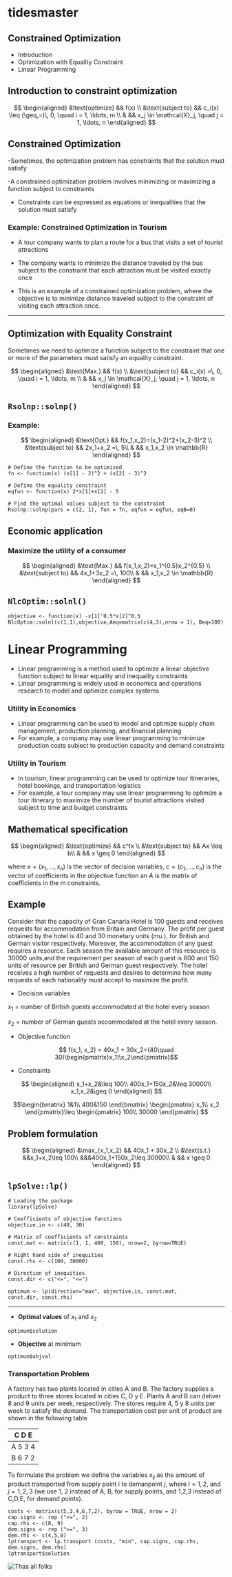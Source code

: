 # tidesmaster

## Constrained Optimization

- Introduction
- Optimization with Equality Constraint
- Linear Programming

## Introduction to constraint optimization


$$
\begin{aligned}
&\text{optimize} && f(x) \\
&\text{subject to} && c_i(x) \leq (\geq,=)\, 0, \quad i = 1, \ldots, m \\
& && x_j \in \mathcal{X}_j, \quad j = 1, \ldots, n
\end{aligned}
$$
## Constrained Optimization

-Sometimes, the optimization problem has constraints that the solution must satisfy

-A constrained optimization problem involves minimizing or maximizing a function subject to constraints

- Constraints can be expressed as equations or inequalities that the solution must satisfy

### Example: Constrained Optimization in Tourism

- A tour company wants to plan a route for a bus that visits a set of tourist attractions

- The company wants to minimize the distance traveled by the bus subject to the constraint that each attraction must be visited exactly once

- This is an example of a constrained optimization problem, where the objective is to minimize distance traveled subject to the constraint of visiting each attraction once.
---

## Optimization with Equality Constraint

Sometimes we need to optimize a function subject to the constraint that one or more of the parameters must satisfy an equality constraint.

$$
\begin{aligned}
&\text{Max.} && f(x) \\
&\text{subject to} && c_i(x) =\, 0, \quad i = 1, \ldots, m \\
& && x_j \in \mathcal{X}_j, \quad j = 1, \ldots, n
\end{aligned}
$$


## `Rsolnp::solnp()`

### Example:

$$
\begin{aligned}
&\text{Opt.} && f(x_1,x_2)=(x_1-2)^2+(x_2-3)^2 \\
&\text{subject to} && 2x_1+x_2 =\, 5\\
& && x_1,x_2 \in \mathbb{R}
\end{aligned}
$$

```{r}
# Define the function to be optimized
fn <- function(x) (x[1] - 2)^2 + (x[2] - 3)^2

# Define the equality constraint
eqfun <- function(x) 2*x[1]+x[2] - 5

# Find the optimal values subject to the constraint
Rsolnp::solnp(pars = c(2, 1), fun = fn, eqfun = eqfun, eqB=0)

```

## Economic application

### Maximize the utility of a consumer

$$
\begin{aligned}
&\text{Max.} && f(x_1,x_2)=x_1^{0.5}x_2^{0.5} \\
&\text{subject to} && 4x_1+3x_2 =\, 100\\
& && x_1,x_2 \in \mathbb{R}
\end{aligned}
$$


## `NlcOptim::solnl()`

```{r}
objective <- function(x) -x[1]^0.5*x[2]^0.5
NlcOptim::solnl(c(1,1),objective,Aeq=matrix(c(4,3),nrow = 1), Beq=100)
```
# Linear Programming

- Linear programming is a method used to optimize a linear objective function subject to linear equality and inequality constraints
- Linear programming is widely used in economics and operations research to model and optimize complex systems

### Utility in Economics

- Linear programming can be used to model and optimize supply chain management, production planning, and financial planning
- For example, a company may use linear programming to minimize production costs subject to production capacity and demand constraints

### Utility in Tourism

- In tourism, linear programming can be used to optimize tour itineraries, hotel bookings, and transportation logistics
- For example, a tour company may use linear programming to optimize a tour itinerary to maximize the number of tourist attractions visited subject to time and budget constraints

## Mathematical specification

$$
\begin{aligned}
&\text{optimize} && c^tx \\
&\text{subject to} && Ax \leq b\\
& && x \geq 0
\end{aligned}
$$

where $x=(x_1,\ldots,x_n)$ is the vector of decision variables, $c=(c_1,\ldots,c_n)$ is the vector of coefficients in the objective function an $A$ is the matrix of coefficients in the m constraints.

## Example

Consider that the capacity of Gran Canaria Hotel is 100 guests and receives requests for accommodation from Britain and Germany. The profit per guest obtained by the hotel is 40 and 30 monetary units (mu.), for British and German visitor respectively. Moreover, the accommodation of any guest requires a resource. Each season the available amount of this resource is 30000 units,and the requirement per season of each guest is 600 and 150 units of resource per British and German guest respectively. The hotel receives a high number of requests and desires to determine how many requests of each nationality must accept to maximize the profit.


- Decision variables

$x_1$ = number of British guests accommodated at the hotel every season

$x_2$ = number of German guests accommodated at the hotel every season.

- Objective function

$$ f(x_1, x_2) = 40x_1 + 30x_2=(40\quad 30)\begin{pmatrix}x_1\\x_2\end{pmatrix}$$

- Constraints

$$
\begin{aligned}
x_1+x_2&\leq 100\\
400x_1+150x_2&\leq 30000\\
x_1,x_2&\geq 0
\end{aligned}
$$

$$\begin{bmatrix}
1&1\\
400&150
\end{bmatrix}
\begin{pmatrix}
x_1\\
x_2
\end{pmatrix}\leq 
\begin{pmatrix}
100\\
30000
\end{pmatrix}
$$

## Problem formulation

$$
\begin{aligned}
&\max_{x_1,x_2} && 40x_1 + 30x_2 \\
&\text{s.t.} 
&&x_1+x_2\leq 100\\
&&&400x_1+150x_2\leq 30000\\
& && x \geq 0
\end{aligned}
$$

## `lpSolve::lp()`

```{r}
# Loading the package
library(lpSolve)

# Coefficients of objective functions
objective.in <- c(40, 30)

# Matrix of coefficients of constraints
const.mat <- matrix(c(1, 1, 400, 150), nrow=2, byrow=TRUE)

# Right hand side of inequities
const.rhs <- c(100, 30000)

# Direction of inequities
const.dir <- c("<=", "<=")

optimum <- lp(direction="max", objective.in, const.mat,
const.dir, const.rhs)

```
---

- **Optimal values** of $x_1$ and $x_2$
```{r}
optimum$solution

```

- **Objective** at minimum

```{r}
optimum$objval
```

### Transportation Problem

A factory has two plants located in cities A and B. The factory supplies a product to three stores located in cities C, D y E. Plants A and B can deliver 8 and 9 units per week, respectively. The stores require 4, 5 y 8 units per week to satisfy the demand. The transportation cost per unit of product are shown in the following table

|   C D E |
|---------|
| A 5 3 4 |
| B 6 7 2 |

To formulate the problem we define the variables $x_{ij}$ as the amount of product transported from supply point i to demanpoint $j$, where $i = 1, 2$, and $j = 1, 2, 3$ (we use 1, 2 instead of A, B, for supply points, and 1,2,3 instead of C,D,E, for demand points).


```{r}
costs <- matrix(c(5,3,4,6,7,2), byrow = TRUE, nrow = 2)
cap.signs <- rep ("<=", 2)
cap.rhs <- c(8, 9)
dem.signs <- rep (">=", 3)
dem.rhs <- c(4,5,8)
lptransport <- lp.transport (costs, "min", cap.signs, cap.rhs, dem.signs, dem.rhs)
lptransport$solution

```

![Thas all folks]("https://media.giphy.com/media/mR3dXKpI6P8CA/giphy.gif")
